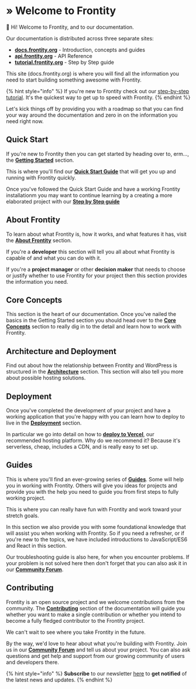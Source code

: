 # » Welcome to Frontity

**👋** Hi! Welcome to Frontity, and to our documentation.

Our documentation is distributed across three separate sites:

* [**docs.frontity.org**](https://docs.frontity.org) - Introduction, concepts and guides
* [**api.frontity.org**](https://api.frontity.org) - API Reference
* [**tutorial.frontity.org**](https://tutorial.frontity.org) - Step by Step guide

This site \(docs.frontity.org\) is where you will find all the information you need to start building something awesome with Frontity.

{% hint style="info" %}
If you're new to Frontity check out our [step-by-step tutorial](https://tutorial.frontity.org/). It's the quickest way to get up to speed with Frontity.
{% endhint %}

Let's kick things off by providing you with a roadmap so that you can find your way around the documentation and zero in on the information you need right now.

## **Quick Start**

If you're new to Frontity then you can get started by heading over to, erm..., the [**Getting Started**](getting-started/) section.

This is where you'll find our [**Quick Start Guide**](getting-started/quick-start-guide.md) that will get you up and running with Frontity quickly.

Once you've followed the Quick Start Guide and have a working Frontity installationm you may want to continue learning by a creating a more elaborated project with our [**Step by Step guide**](https://github.com/frontity/docs/tree/c2586e3a601df487adc1c62bc6d4da02c6bedb8d/docs/tutorial.frontity.org)

## **About Frontity**

To learn about what Frontity is, how it works, and what features it has, visit the [**About Frontity**](about/) section.

If you're a **developer** this section will tell you all about what Frontity is capable of and what you can do with it.

If you're a **project manager** or other **decision maker** that needs to choose or justify whether to use Frontity for your project then this section provides the information you need.

## **Core Concepts**

This section is the heart of our documentation. Once you've nailed the basics in the Getting Started section you should head over to the [**Core Concepts**](learning-frontity/) section to really dig in to the detail and learn how to work with Frontity.

## **Architecture and Deployment**

Find out about how the relationship between Frontity and WordPress is structured in the [**Architecture**](architecture.md) section. This section will also tell you more about possible hosting solutions.

## **Deployment**

Once you've completed the development of your project and have a working application that you're happy with you can learn how to deploy to live in the [**Deployment**](deployment/) section.

In particular we go into detail on how to [**deploy to Vercel**](https://github.com/frontity/docs/tree/c2586e3a601df487adc1c62bc6d4da02c6bedb8d/docs/deployment/deploy-using-vercel.mdgit), our recommended hosting platform. Why do we recommend it? Because it's serverless, cheap, includes a CDN, and is really easy to set up.

## **Guides**

This is where you'll find an ever-growing series of [**Guides**](guides/). Some will help you in working with Frontity. Others will give you ideas for projects and provide you with the help you need to guide you from first steps to fully working project.

This is where you can really have fun with Frontity and work toward your stretch goals.

In this section we also provide you with some foundational knowledge that will assist you when working with Frontity. So if you need a refresher, or if you're new to the topics, we have included introductions to JavaScript/ES6 and React in this section.

Our troubleshooting guide is also here, for when you encounter problems. If your problem is not solved here then don't forget that you can also ask it in our [**Community Forum**](https://community.frontity.org).

## **Contributing**

Frontity is an open source project and we welcome contributions from the community. The [**Contributing**](contributing/) section of the documentation will guide you whether you want to make a single contribution or whether you intend to become a fully fledged contributor to the Frontity project.

We can't wait to see where you take Frontity in the future.

By the way, we'd love to hear about what you're building with Frontity. Join us in our [**Community Forum**](https://community.frontity.org) and tell us about your project. You can also ask questions and get help and support from our growing community of users and developers there.

{% hint style="info" %}
**Subscribe** to our newsletter [here](https://frontity.org/#newsletter) to **get notified** of the latest news and updates.
{% endhint %}

